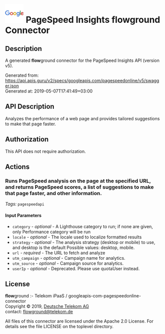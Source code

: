 # ![LOGO](logo.png) PageSpeed Insights **flow**ground Connector

## Description

A generated **flow**ground connector for the PageSpeed Insights API (version v5).

Generated from: https://api.apis.guru/v2/specs/googleapis.com/pagespeedonline/v5/swagger.json<br/>
Generated at: 2019-05-07T17:41:49+03:00

## API Description

Analyzes the performance of a web page and provides tailored suggestions to make that page faster.

## Authorization

This API does not require authorization.

## Actions

### Runs PageSpeed analysis on the page at the specified URL, and returns PageSpeed scores, a list of suggestions to make that page faster, and other information.

*Tags:* `pagespeedapi`

#### Input Parameters
* `category` - _optional_ - A Lighthouse category to run; if none are given, only Performance category will be run
* `locale` - _optional_ - The locale used to localize formatted results
* `strategy` - _optional_ - The analysis strategy (desktop or mobile) to use, and desktop is the default
    Possible values: desktop, mobile.
* `url` - _required_ - The URL to fetch and analyze
* `utm_campaign` - _optional_ - Campaign name for analytics.
* `utm_source` - _optional_ - Campaign source for analytics.
* `userIp` - _optional_ - Deprecated. Please use quotaUser instead.

## License

**flow**ground :- Telekom iPaaS / googleapis-com-pagespeedonline-connector<br/>
Copyright © 2019, [Deutsche Telekom AG](https://www.telekom.de)<br/>
contact: flowground@telekom.de

All files of this connector are licensed under the Apache 2.0 License. For details
see the file LICENSE on the toplevel directory.
